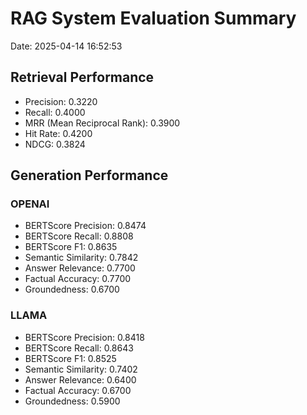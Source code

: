 # RAG System Evaluation Summary
Date: 2025-04-14 16:52:53

## Retrieval Performance
- Precision: 0.3220
- Recall: 0.4000
- MRR (Mean Reciprocal Rank): 0.3900
- Hit Rate: 0.4200
- NDCG: 0.3824

## Generation Performance
### OPENAI
- BERTScore Precision: 0.8474
- BERTScore Recall: 0.8808
- BERTScore F1: 0.8635
- Semantic Similarity: 0.7842
- Answer Relevance: 0.7700
- Factual Accuracy: 0.7700
- Groundedness: 0.6700

### LLAMA
- BERTScore Precision: 0.8418
- BERTScore Recall: 0.8643
- BERTScore F1: 0.8525
- Semantic Similarity: 0.7402
- Answer Relevance: 0.6400
- Factual Accuracy: 0.6700
- Groundedness: 0.5900
